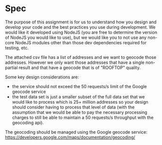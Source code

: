 # Spec

The purpose of this assignment is for us to understand how you design and develop your code and the best practices you use during development. We would like it developed using NodeJS (you are free to determine the version of NodeJS you would like to use), but we would like you to not use any non-core NodeJS modules other than those dev dependencies required for testing, etc.

The attached csv file has a list of addresses and we want to geocode those addresses. However we only want those addresses that have a single non-partial result and that have a geocode that is of "ROOFTOP" quality.

Some key design considerations are:
- the service should not exceed the 50 requests/s limit of the Google geocode service
- the test data set is just a smaller subset of the full data set that we would like to process which is 25+ million addresses so your design should consider having to process that level of data (with the assumption that we would be able to pay the necessary processing charges to still be able to maintain a 50 requests/s throughput with the geocoding api).

The geocoding should be managed using the Google geocode service:
https://developers.google.com/maps/documentation/geocoding/
